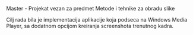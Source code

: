 Master - Projekat vezan za predmet Metode i tehnike za obradu slike

Cilj rada bila je implementacija aplikacije koja podseca na Windows Media Player, 
sa dodatnom opcijom kreiranja screenshota trenutnog kadra.

